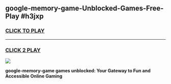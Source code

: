 
## google-memory-game-Unblocked-Games-Free-Play #h3jxp
<h3>
<a href="https://us.freeplayer.one?title=google-memory-game&ref=9M">CLICK TO PLAY</a></h3>
<hr>

<h3>
<a href="https://us.freeplayer.one?title=google-memory-game&ref=9M">CLICK 2 PLAY</a>
  
</h3>

<a href="https://us.freeplayer.one?title=google-memory-game&ref=9M"><img src="https://clearcache.store/games.png"></a>


**google-memory-game games unblocked: Your Gateway to Fun and Accessible Online Gaming**
